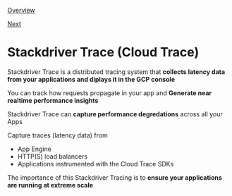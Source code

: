 [Overview](https://github.com/paulowe/gcp/blob/main/readme.md)

[Next](https://github.com/paulowe/gcp/blob/main/stackdriver-debugger.md)

# Stackdriver Trace (Cloud Trace)

Stackdriver Trace is a distributed tracing system that **collects latency data from your applications and diplays it in the GCP console**

You can track how requests propagate in your app and **Generate near realtime performance insights**

Stackdriver Trace can **capture performance degredations** across all your Apps

Capture traces (latency data) from
- App Engine
- HTTP(S) load balancers
- Applications instrumented with the Cloud Trace SDKs

The importance of this Stackdriver Tracing is to **ensure your applications are running at extreme scale**
